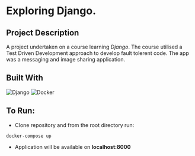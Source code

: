 # Exploring Django.

## Project Description

A project undertaken on a course learning *Django*. The course utilised a Test Driven Development approach to develop fault tolerent code. The app was a  messaging and  image sharing application.

## Built With

![Django](https://img.shields.io/badge/Django-092E20?style=for-the-badge&logo=django&logoColor=white)
![Docker](https://img.shields.io/badge/docker-%230db7ed.svg?style=for-the-badge&logo=docker&logoColor=white)

## To Run:

- Clone repository and from the root directory run:
```
docker-compose up
```

- Application will be available on **localhost:8000**
